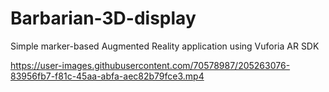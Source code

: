 # Barbarian-3D-display
Simple marker-based Augmented Reality application using Vuforia AR SDK


https://user-images.githubusercontent.com/70578987/205263076-83956fb7-f81c-45aa-abfa-aec82b79fce3.mp4


